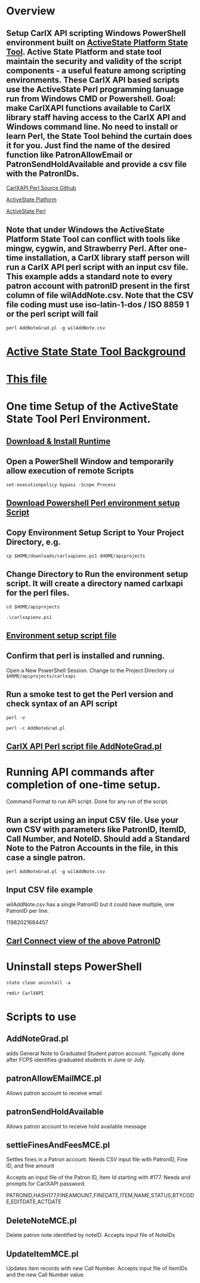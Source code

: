 # Overview
## Setup CarlX API scripting Windows PowerShell environment built on [ActiveState Platform State Tool](https://docs.activestate.com/platform/state/). Active State Platform and state tool maintain the security and validity of the script components - a useful feature among scripting environments. These CarlX API based scripts use the ActiveState Perl programming lanuage run from Windows CMD or Powershell. Goal: make CarlXAPI functions available to CarlX library staff having access to the CarlX API and Windows command line. No need to install or learn Perl, the State Tool behind the curtain does it for you. Just find the name of the desired function like PatronAllowEmail or PatronSendHoldAvailable and provide a csv file with the PatronIDs.



[CarlXAPI Perl Source Github](https://github.com/wilbfcpl/CarlXAPIUtils-PerlSrc/tree/master)

[ActiveState Platform](https://www.activestate.com/platform/)

[ActiveState Perl](https://www.activestate.com/platform/supported-languages/perl/)

## Note that under Windows the ActiveState Platform State Tool can conflict with tools like mingw, cygwin, and Strawberry Perl. After one-time installation, a CarlX library staff person will run a CarlX API perl script with an input csv file. This example adds a standard note to every patron account with patronID present in the first column of file wilAddNote.csv.  Note that the CSV file coding must use iso-latin-1-dos / ISO 8859 1  or the perl script will fail
`perl AddNoteGrad.pl -g wilAddNote.csv`
##
# [Active State State Tool Background](https://docs.activestate.com/platform/state/)

# [This file](https://github.com/wilbfcpl/CarlXAPIUtils-PerlSrc/blob/master/AUsePerlAPIScripts.md)

# One time Setup of the ActiveState State Tool Perl Environment.

## [Download & Install Runtime](https://state-tool.s3.amazonaws.com/remote-installer/release/windows-amd64/state-remote-installer.exe)

## Open a PowerShell Window and temporarily allow execution of remote Scripts

`set-executionpolicy bypass -Scope Process`

## [Download Powershell Perl environment setup Script](https://github.com/wilbfcpl/CarlXAPIUtils-PerlSrc/blob/master/carlxapienv.ps1)

## Copy Environment Setup Script to Your Project Directory, e.g.

`cp $HOME/downloads/carlxapienv.ps1 $HOME/apiprojects`

## Change Directory to Run the environment setup script. It will create a directory named carlxapi for the perl files.


`cd $HOME/apiprojects`


`.\carlxapienv.ps1`


## [Environment setup script file](https://github.com/wilbfcpl/CarlXAPIUtils-PerlSrc/blob/master/carlxapienv.ps1)

## Confirm that perl is installed and running.
Open a New PowerShell Session.
Change to the Project Directory
`cd $HOME/apiprojects/carlxapi`

## Run a smoke test to get the Perl version and check syntax of an API script

`perl -v`

`perl -c AddNoteGrad.pl`

## [CarlX API Perl script file AddNoteGrad.pl](https://github.com/wilbfcpl/CarlXAPIUtils-PerlSrc/blob/master/AddNoteGrad.pl)

# Running API commands after completion of one-time setup. 
Command Format to run API script. Done for any run of the script.

## Run a script using an input CSV file. Use your own CSV with parameters like PatronID, ItemID, Call Number, and NoteID. Should add a Standard Note to the Patron Accounts in the file, in this case a single patron.

`perl AddNoteGrad.pl -g wilAddNote.csv`


## Input CSV file example 

wilAddNote.csv 
has a single PatronID but it could have multiple, one PatronID per line.

11982021684457

## [Carl Connect view of the above PatronID](https://fcpl.carlconnect.com/Circulation/UserServices/userInformation.html?Barcode=11982021684457&keyword=&searchbutton=Search&FromSearch=true)

# Uninstall steps PowerShell
`state clean uninstall -a`

`rmdir CarlXAPI`

# Scripts to use
## AddNoteGrad.pl 
adds General Note to Graduated Student patron account. Typically done after FCPS identifies graduated students in June or July.

## patronAllowEMailMCE.pl 
Allows patron account to receive email

## patronSendHoldAvailable 
Allows patron account to receive hold available message

## settleFinesAndFeesMCE.pl
Settles fines in a Patron account. Needs CSV input file with PatronID, Fine ID, and fine amount

Accepts an input file of the Patron ID, Item Id starting with #177. Needs and prompts for CarlXAPI password.

PATRONID,HASH177,FINEAMOUNT,FINEDATE,ITEM,NAME,STATUS,BTYCODE,EDITDATE,ACTDATE


## DeleteNoteMCE.pl
Delete patron note identified by noteID. Accepts input file of NoteIDs

## UpdateItemMCE.pl
Updates item records with new Call Number. Accepts input file of ItemIDs and the new Call Number value.


